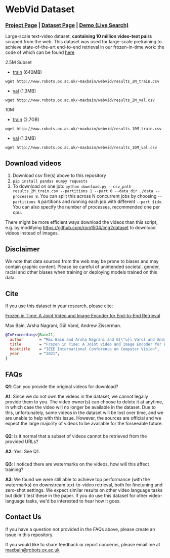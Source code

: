 # WebVid Dataset
### [Project Page](https://www.robots.ox.ac.uk/~vgg/research/frozen-in-time/) |  [Dataset Page](https://m-bain.github.io/webvid-dataset/)  |   [Demo (Live Search)](http://meru.robots.ox.ac.uk/frozen-in-time/)

Large-scale text-video dataset, **containing 10 million video-text pairs** scraped from the web. This dataset was used for large-scale pretraining to achieve state-of-the-art end-to-end retrieval in our frozen-in-time work: the code of which can be found [here](https://github.com/m-bain/frozen-in-time)

2.5M Subset

- [train](http://www.robots.ox.ac.uk/~maxbain/webvid/results_2M_train.csv) (640MB)

`wget http://www.robots.ox.ac.uk/~maxbain/webvid/results_2M_train.csv`


- [val](http://www.robots.ox.ac.uk/~maxbain/webvid/results_2M_val.csv) (1.3MB)

`wget http://www.robots.ox.ac.uk/~maxbain/webvid/results_2M_val.csv`


10M

- [train](http://www.robots.ox.ac.uk/~maxbain/webvid/results_10M_train.csv) (2.7GB)

`wget http://www.robots.ox.ac.uk/~maxbain/webvid/results_10M_train.csv`


- [val](http://www.robots.ox.ac.uk/~maxbain/webvid/results_10M_val.csv) (1.3MB)

`wget http://www.robots.ox.ac.uk/~maxbain/webvid/results_10M_val.csv`

## Download videos

1. Download csv file(s) above to this repository
2. `pip install pandas numpy requests`
3. To download on one job: `python download.py --csv_path results_2M_train.csv --partitions 1 --part 0 --data_dir ./data --processes 8`. You can split this across N concurrent jobs by choosing `--partitions N` partitions and running each job with different `--part $idx`. You can also specify the number of processes, recommended one per cpu.

There might be more efficient ways download the videos than this script, e.g. by modifying https://github.com/rom1504/img2dataset to download videos instead of images.


## Disclaimer

We note that data sourced from the web may be prone to biases and may contain graphic content. Please be careful of unintended societal, gender, racial and other biases when training or deploying models trained on this data.

## Cite

If you use this dataset in your research, please cite:


[Frozen in Time: A Joint Video and Image Encoder for End-to-End Retrieval](https://arxiv.org/abs/2104.00650)

Max Bain, Arsha Nagrani, Gül Varol, Andrew Zisserman.
```bibtex
@InProceedings{Bain21,
  author       = "Max Bain and Arsha Nagrani and G{\"u}l Varol and Andrew Zisserman",
  title        = "Frozen in Time: A Joint Video and Image Encoder for End-to-End Retrieval",
  booktitle    = "IEEE International Conference on Computer Vision",
  year         = "2021",
}
```


## FAQs

**Q1**: Can you provide the original videos for download?

**A1**: Since we do not own the videos in the dataset, we cannot legally provide them to you. The video owner(s) can choose to delete it at anytime, in which case the video will no longer be available in the dataset. Due to this, unfortunately, some videos in the dataset will be lost over time, and we are unable to help with this issue. However, the sources are official and we expect the large majority of videos to be available for the forseeable future.
###

**Q2**: Is it normal that a subset of videos cannot be retrieved from the provided URLs?

**A2**: Yes. See Q1.

###

**Q3**: I noticed there are watermarks on the videos, how will this affect training?

**A3**: We found we were still able to achieve top performance (with the watermarks) on downstream text-to-video retrieval, both for finetuning and zero-shot settings. We expect similar results on other video language tasks but didn't test these in the paper. If you do use this dataset for other video-language tasks, we'd be interested to hear how it goes.

## Contact Us

If you have a question not provided in the FAQs above, please create an issue in this repository. 

If you would like to share feedback or report concerns, please email me at maxbain@robots.ox.ac.uk
